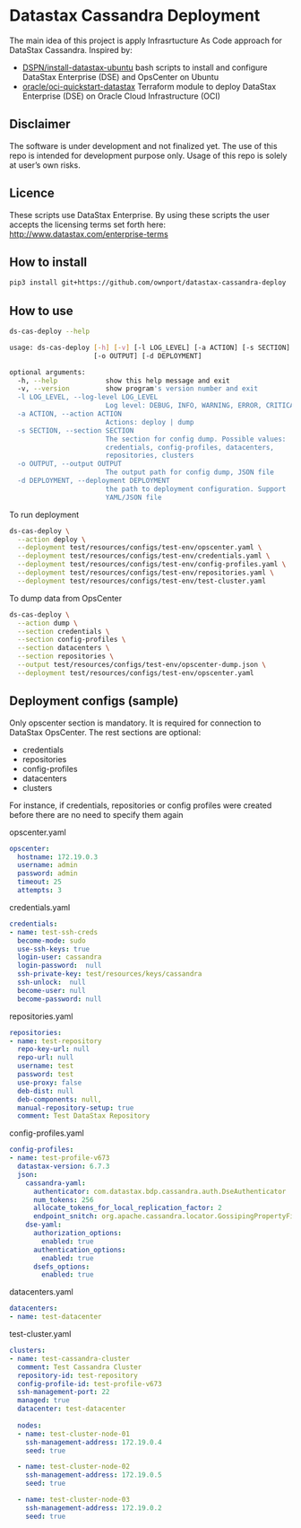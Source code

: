 # Datastax Cassandra Deployment

The main idea of this project is apply Infrasrtucture As Code approach for DataStax Cassandra. Inspired by:
- [DSPN/install-datastax-ubuntu](https://github.com/DSPN/install-datastax-ubuntu) bash scripts to install and configure DataStax Enterprise (DSE) and OpsCenter on Ubuntu 
- [oracle/oci-quickstart-datastax](https://github.com/oracle/oci-quickstart-datastax) Terraform module to deploy DataStax Enterprise (DSE) on Oracle Cloud Infrastructure (OCI) 

## Disclaimer

The software is under development and not finalized yet. The use of this repo is intended for development purpose only. Usage of this repo is solely at user’s own risks. 

## Licence

These scripts use DataStax Enterprise.  By using these scripts the user accepts the licensing terms set forth here: http://www.datastax.com/enterprise-terms

## How to install

```sh
pip3 install git+https://github.com/ownport/datastax-cassandra-deploy
```

## How to use
```sh
ds-cas-deploy --help

usage: ds-cas-deploy [-h] [-v] [-l LOG_LEVEL] [-a ACTION] [-s SECTION]
                     [-o OUTPUT] [-d DEPLOYMENT]

optional arguments:
  -h, --help            show this help message and exit
  -v, --version         show program's version number and exit
  -l LOG_LEVEL, --log-level LOG_LEVEL
                        Log level: DEBUG, INFO, WARNING, ERROR, CRITICAL
  -a ACTION, --action ACTION
                        Actions: deploy | dump
  -s SECTION, --section SECTION
                        The section for config dump. Possible values:
                        credentials, config-profiles, datacenters,
                        repositories, clusters
  -o OUTPUT, --output OUTPUT
                        The output path for config dump, JSON file
  -d DEPLOYMENT, --deployment DEPLOYMENT
                        the path to deployment configuration. Support
                        YAML/JSON file
```

To run deployment
```sh
ds-cas-deploy \
  --action deploy \
  --deployment test/resources/configs/test-env/opscenter.yaml \
  --deployment test/resources/configs/test-env/credentials.yaml \
  --deployment test/resources/configs/test-env/config-profiles.yaml \
  --deployment test/resources/configs/test-env/repositories.yaml \
  --deployment test/resources/configs/test-env/test-cluster.yaml
```

To dump data from OpsCenter
```sh
ds-cas-deploy \
  --action dump \
  --section credentials \
  --section config-profiles \
  --section datacenters \
  --section repositories \
  --output test/resources/configs/test-env/opscenter-dump.json \
  --deployment test/resources/configs/test-env/opscenter.yaml
```


## Deployment configs (sample)

Only opscenter section is mandatory. It is required for connection to DataStax OpsCenter. The rest sections are optional:
- credentials
- repositories
- config-profiles
- datacenters
- clusters

For instance, if credentials, repositories or config profiles were created before there are no need to specify them again 

opscenter.yaml
```yaml
opscenter:
  hostname: 172.19.0.3
  username: admin
  password: admin
  timeout: 25
  attempts: 3
```

credentials.yaml
```yaml
credentials:
- name: test-ssh-creds
  become-mode: sudo
  use-ssh-keys: true
  login-user: cassandra
  login-password:  null
  ssh-private-key: test/resources/keys/cassandra
  ssh-unlock:  null
  become-user: null
  become-password: null
```

repositories.yaml
```yaml
repositories:
- name: test-repository
  repo-key-url: null
  repo-url: null
  username: test
  password: test
  use-proxy: false
  deb-dist: null
  deb-components: null,
  manual-repository-setup: true
  comment: Test DataStax Repository
```

config-profiles.yaml
```yaml
config-profiles:
- name: test-profile-v673 
  datastax-version: 6.7.3
  json:
    cassandra-yaml: 
      authenticator: com.datastax.bdp.cassandra.auth.DseAuthenticator
      num_tokens: 256
      allocate_tokens_for_local_replication_factor: 2
      endpoint_snitch: org.apache.cassandra.locator.GossipingPropertyFileSnitch
    dse-yaml: 
      authorization_options: 
        enabled: true
      authentication_options: 
        enabled: true
      dsefs_options:
        enabled: true
```

datacenters.yaml
```yaml
datacenters:
- name: test-datacenter
```

test-cluster.yaml
```yaml
clusters:
- name: test-cassandra-cluster
  comment: Test Cassandra Cluster
  repository-id: test-repository
  config-profile-id: test-profile-v673
  ssh-management-port: 22
  managed: true
  datacenter: test-datacenter
  
  nodes:
  - name: test-cluster-node-01
    ssh-management-address: 172.19.0.4
    seed: true

  - name: test-cluster-node-02
    ssh-management-address: 172.19.0.5
    seed: true

  - name: test-cluster-node-03
    ssh-management-address: 172.19.0.2
    seed: true
```
